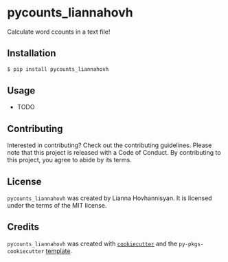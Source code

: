 # pycounts_liannahovh

Calculate word ccounts in a text file!

## Installation

```bash
$ pip install pycounts_liannahovh
```

## Usage

- TODO

## Contributing

Interested in contributing? Check out the contributing guidelines. Please note that this project is released with a Code of Conduct. By contributing to this project, you agree to abide by its terms.

## License

`pycounts_liannahovh` was created by Lianna Hovhannisyan. It is licensed under the terms of the MIT license.

## Credits

`pycounts_liannahovh` was created with [`cookiecutter`](https://cookiecutter.readthedocs.io/en/latest/) and the `py-pkgs-cookiecutter` [template](https://github.com/py-pkgs/py-pkgs-cookiecutter).
